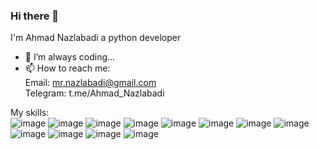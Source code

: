 ### Hi there 👋


I'm Ahmad Nazlabadi a python developer


- 🔭 I’m always coding...
- 📫 How to reach me: <br>
Email:
 mr.nazlabadi@gmail.com <br>
Telegram: t.me/Ahmad_Nazlabadi
  

My skills:<br>
![image](https://github.com/AhmadNazl/AhmadNazl/assets/69329674/7c8627b3-3d85-4c36-8c9a-8b732d20253a)
![image](https://github.com/AhmadNazl/AhmadNazl/assets/69329674/b533a66f-508b-41dc-b4ce-6bc488181d76)
![image](https://github.com/AhmadNazl/AhmadNazl/assets/69329674/c0e0f6f3-a0ed-4174-985a-e438b1ade3a6)
![image](https://github.com/AhmadNazl/AhmadNazl/assets/69329674/a936c38d-0a74-4ef0-bb2c-be627de9c74e)
![image](https://github.com/AhmadNazl/AhmadNazl/assets/69329674/ef4af69f-55c5-41f5-a853-ab8531c284c5)
![image](https://github.com/AhmadNazl/AhmadNazl/assets/69329674/32f6d36b-9c87-4bd5-92e3-823eeabcd209)
![image](https://github.com/AhmadNazl/AhmadNazl/assets/69329674/36b47f86-0be2-41bb-8381-be782df9078f)
![image](https://github.com/AhmadNazl/AhmadNazl/assets/69329674/4a3173f7-345e-4078-bd55-fca899dfae14)
![image](https://github.com/AhmadNazl/AhmadNazl/assets/69329674/ad4dfb1f-d1b6-459f-9ac6-9e4deb7f377a)
![image](https://github.com/AhmadNazl/AhmadNazl/assets/69329674/829307eb-5425-45da-95e1-3ce9a3885242)
![image](https://github.com/AhmadNazl/AhmadNazl/assets/69329674/dfd0e948-0e56-41b1-b392-259e3f92eb78)
![image](https://github.com/AhmadNazl/AhmadNazl/assets/69329674/734dadac-575e-47ed-a3a0-19caa0dd24a2)





